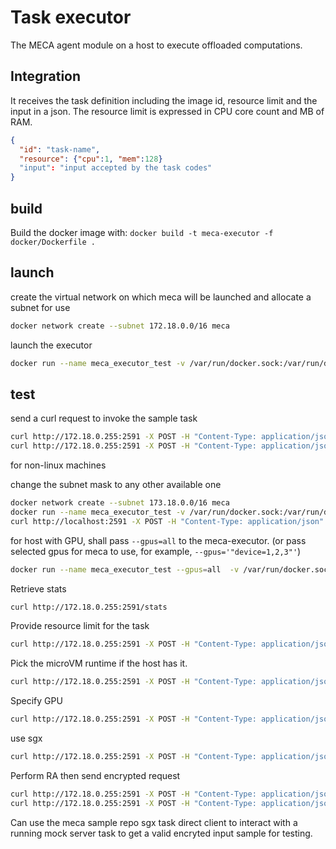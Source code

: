 # Task executor

The MECA agent module on a host to execute offloaded computations.

## Integration

It receives the task definition including the image id, resource limit and the input in a json. The resource limit is expressed in CPU core count and MB of RAM.

```json
{
  "id": "task-name",
  "resource": {"cpu":1, "mem":128}
  "input": "input accepted by the task codes"
}
```

## build

Build the docker image with: `docker build -t meca-executor -f docker/Dockerfile .`

## launch

create the virtual network on which meca will be launched and allocate a subnet for use

```sh
docker network create --subnet 172.18.0.0/16 meca
```

launch the executor

```sh
docker run --name meca_executor_test -v /var/run/docker.sock:/var/run/docker.sock --net=meca --ip=172.18.0.255 meca-executor:latest
```

## test

send a curl request to invoke the sample task

```sh
curl http://172.18.0.255:2591 -X POST -H "Content-Type: application/json" -d '{"id": "yourDockerAccount/sampleserver:latest", "input": "{\"name\": \"sbip\"}"}'
curl http://172.18.0.255:2591 -X POST -H "Content-Type: application/json" -d '{"id": "yourDockerAccount/sampleserver:latest", "resource": {"cpu":1, "mem":128}, "input": "{\"name\": \"sbip\"}"}' -v
```

for non-linux machines

change the subnet mask to any other available one

```sh
docker network create --subnet 173.18.0.0/16 meca
docker run --name meca_executor_test -v /var/run/docker.sock:/var/run/docker.sock --net=meca --ip=173.18.0.255 -p 2591:2591 meca-executor:latest
curl http://localhost:2591 -X POST -H "Content-Type: application/json" -d '{"id": "yourDockerAccount/sampleserver:latest", "input": "{\"name\": \"sbip\"}"}'
```

for host with GPU, shall pass `--gpus=all` to the meca-executor. (or pass selected gpus for meca to use, for example, `--gpus='"device=1,2,3"'`)

```sh
docker run --name meca_executor_test --gpus=all  -v /var/run/docker.sock:/var/run/docker.sock  -v <gpu-enabled-config-file>:/app/meca_executor.yaml  --net=meca --ip=172.18.0.255 -p 2591:2591 meca-executor:latest
```

Retrieve stats

```sh
curl http://172.18.0.255:2591/stats
```

Provide resource limit for the task

```sh
curl http://172.18.0.255:2591 -X POST -H "Content-Type: application/json" -d '{"id": "hugy718/goserver:v2", "resource": {"cpu":2, "mem":256}, "input": "{\"name\": \"sbip\"}"}'
```

Pick the microVM runtime if the host has it.

```sh
curl http://172.18.0.255:2591 -X POST -H "Content-Type: application/json" -d '{"id": "hugy718/sample:v1","runtime": "microVM", "resource": {"cpu":1, "mem":128}, "input": "{\"name\": \"sbip\"}"}'
```

Specify GPU

```sh
curl http://172.18.0.255:2591 -X POST -H "Content-Type: application/json" -d '{"id": "meca-python-task:1227", "resource": {"cpu":1, "mem":256, "use_gpu": true, "gpu_count": 3}, "input": "{\"name\": \"sbip\"}"}'
```

use sgx

```sh
curl http://172.18.0.255:2591 -X POST -H "Content-Type: application/json" -d '{"id": "sgx-task:latest", "resource": {"cpu":2, "mem":256}, "input": "{\"value\": \"sbip\"}", "use_sgx": true}'
```

Perform RA then send encrypted request

```sh
curl http://172.18.0.255:2591 -X POST -H "Content-Type: application/json" -d '{"id": "mock-sgx-task:latest", "resource": {"cpu":2, "mem":256}, "input": "SGXRAREQUEST", "use_sgx": true}'
curl http://172.18.0.255:2591 -X POST -H "Content-Type: application/json" -d '{"id": "mock-sgx-task:latest", "resource": {"cpu":2, "mem":256}, "input": "{\"value\": \"<the-encrypted-task-input>\"}", "use_sgx": true}'
```

Can use the meca sample repo sgx task direct client to interact with a running mock server task to get a valid encryted input sample for testing.
